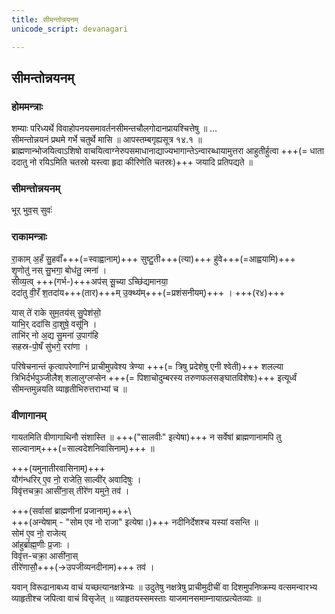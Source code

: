 ```yaml
---
title: सीमन्तोन्नयनम्
unicode_script: devanagari

---
```


## सीमन्तोन्नयनम्
### होममन्त्राः
<div class="js_include" url="../prakIrNam/dhAtA_dadAtu/"  newLevelForH1="2" includeTitle="true"> </div>  

<div class="js_include" url="/saMskAra/mantraH/agniH/Rk/yas_tvA_hRdA/"  newLevelForH1="2" includeTitle="true"> </div>  

<div class="js_include" url="/saMskAra/mantraH/indraH/Rk/tve_suputra/"  newLevelForH1="2" includeTitle="true"> </div>  

शम्याः परिध्यर्थे विवाहोपनयसमावर्तनसीमन्तचौलगोदानप्रायश्चित्तेषु ॥ …  
सीमन्तोन्नयनं प्रथमे गर्भे चतुर्थे मासि ॥ आपस्तम्बगृह्यसूत्र १४.१ ॥  
ब्राह्मणान्भोजयित्वाऽशिषो वाचयित्वाग्नेरुपसमाधानाद्याज्यभागान्तेऽन्वारब्धायामुत्तरा आहुतीर्हुत्वा +++(=  धाता ददातु नो रयिऽमिति चतस्रो यस्त्वा हृदा कीरिणेति चतस्रः)+++ जयादि प्रतिपद्यते ॥  

### सीमन्तोन्नयनम्
भूर् भुव॒स् सुवः॑

### राकामन्त्राः
रा॒काम् अ॒हँ सु॒हवाँ॑+++(=स्वाह्वानाम्)+++ सुष्टु॒ती+++(त्या)+++ हु॑वे+++(=आह्वयामि)+++  
शृ॒णोतु॑ नस् सु॒भगा॒ बोध॑तु॒ त्मना॑ ।  
सीव्य॒त्व् +++(गर्भ-)+++अप॑स् सू॒च्या ऽच्छि॑द्यमानया॒  
ददा॑तु वी॒रँ श॒तदा॑य+++(तार)+++म् उ॒क्थ्य॑म्+++(=प्रशंसनीयम्)+++ । +++(र४)+++

यास् ते॑ राके सुम॒तय॑स् सु॒पेश॑सो॒  
याभि॒र् ददा॑सि दा॒शुषे॒ वसू॑नि ।  
ताभि॑र् नो अ॒द्य सु॒मना॑ उ॒पाग॑हि  
सहस्र-पो॒षँ सु॑भगे॒ ररा॑णा ।


परिषेचनान्तं कृत्वापरेणाग्निं प्राचीमुपवेश्य त्रेण्या +++(= त्रिषु प्रदेशेषु एनी श्वेती)+++ शलल्या त्रिभिर्दर्भपुञ्जीलैश् शलालुग्लप्सेन +++(= पिशाचोदुम्बरस्य तरुणफलसङ्घातविशेषः)+++ इत्यूर्ध्वं सीमन्तमुन्नयति व्याहृतीभिरुत्तराभ्यां च ॥  


### वीणागानम्
गायतमिति वीणागाथिनौ संशास्ति ॥ +++("सालवीः" इत्येषा)+++ न सर्वेषां ब्राह्मणानामपि तु साल्वानाम्+++(=साल्वदेशनिवासिनाम्)+++ ॥

+++(यमुनातीरवासिनाम्)+++  
यौग॑न्धरिर् ए॒व नो॒ राजेति॒ साल्वी॑र् अवादिषुः ।  
विवृ॑त्तचक्रा॒ आसी॑ना॒स् तीरे॑ण यमुने॒ तव॑ ।  

+++(सर्वासां ब्राह्मणीनां प्रजानाम्)+++\  
+++(अन्येषाम् - "सोम एव नो राजा" इत्येषा।)+++ नदीनिर्देशश्च यस्यां वसन्ति ॥  
सोम॑ ए॒व नो॒ राजेत्य्  
आ॑हुर्ब्राह्म॒णीः प्र॒जाः ।  
विवृ॑त्त-चक्रा॒ आसी॑ना॒स्  
तीरे॑णासौ॒+++(→उपजीव्यनदीनाम)+++ तव॑ ।  


यवान् विरूढानाबध्य वाचं यच्छत्यानक्षत्रेभ्यः ॥ उदुतेषु नक्षत्रेषु प्राचीमुदीचीं वा दिशमुपनिष्क्रम्य वत्समन्वारभ्य व्याहृतीश्च जपित्वा वाचं विसृजेत् ॥ व्याहृतयस्समस्ताः याजमानसमाम्नायात्प्रत्येतव्याः ॥

